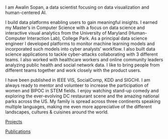 I am Awalin Sopan, a data scientist focusing on data visualization and human-centered AI. 

I build data platforms enabling users to gain meaningful insights. I earned my Master’s in Computer Science with a focus on data science and interactive visual analytics from the University of Maryland (Human-Computer Interaction Lab), College Park. As a principal data science engineer I developed platforms to monitor machine learning models and incorporated such models into cyber analysts’ workflow. I also built data science applications to tackle cyber-attacks collaborating with 3 different teams. I also worked with healthcare workers and online community leaders analyzing public health and social network data. I like to bring people from different teams together and work closely with the product users. 

I have been published in IEEE VIS, SocialComp, KDD and SIGCHI. I am always ready to mentor and volunteer to increase the participation of women and BIPOC in STEM fields. I enjoy watching stand-up comedy and exploring the ever-evolving DC restaurant scene and the amazing national parks across the US. My family is spread across three continents speaking multiple languages, making me even more appreciative of the different landscapes, cultures & cuisines around the world.

[Projects](/projects.md)

[Publications](/publications.md)
